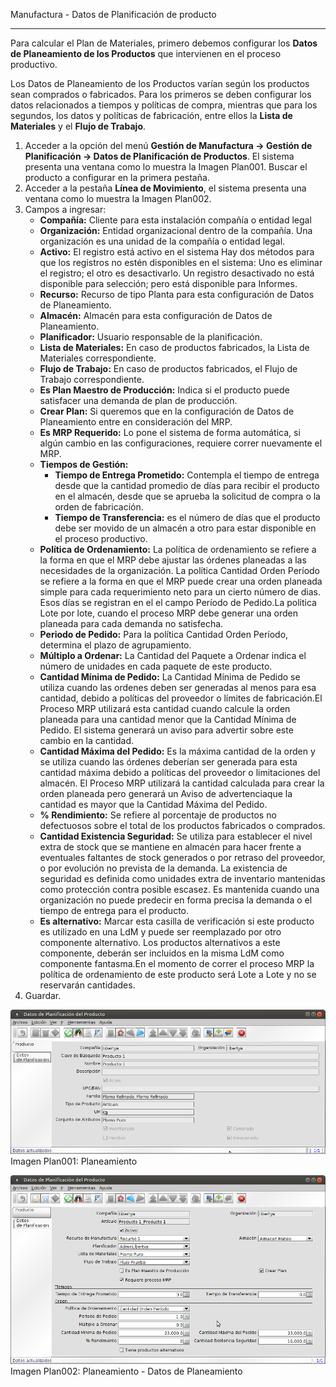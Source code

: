 Manufactura - Datos de Planificación de producto
************************************************
 
Para calcular el Plan de Materiales, primero debemos configurar los **Datos de Planeamiento de los Productos** que intervienen en el proceso productivo.

Los Datos de Planeamiento de los Productos varían según los productos sean comprados o fabricados. Para los primeros se deben configurar los datos relacionados a tiempos y políticas de compra, mientras que para los segundos, los datos y políticas de fabricación, entre ellos la **Lista de Materiales** y el **Flujo de Trabajo**.

1. Acceder a la opción del menú **Gestión de Manufactura →  Gestión de Planificación → Datos de Planificación de Productos**. El sistema presenta una ventana como lo muestra la Imagen Plan001. Buscar el producto a configurar en la primera pestaña.
2. Acceder a la pestaña **Línea de Movimiento**, el sistema presenta una ventana como lo muestra la Imagen Plan002.
3. Campos a ingresar:
	* **Compañía:** Cliente para esta instalación compañía o entidad legal 
	* **Organización:** Entidad organizacional dentro de la compañía. Una organización es una unidad de la compañía o entidad legal.
	* **Activo:** El registro está activo en el sistema Hay dos métodos para que los registros no estén disponibles en el sistema: Uno es eliminar el registro; el otro es desactivarlo. Un registro desactivado no está disponible para selección; pero está disponible para Informes.
	* **Recurso:** Recurso de tipo Planta para esta configuración de Datos de Planeamiento.
	* **Almacén:** Almacén para esta configuración de Datos de Planeamiento.
	* **Planificador:** Usuario responsable de la planificación.
	* **Lista de Materiales:** En caso de productos fabricados, la Lista de Materiales correspondiente.
	* **Flujo de Trabajo:** En caso de productos fabricados, el Flujo de Trabajo correspondiente.
	* **Es Plan Maestro de Producción:** Indica si el producto puede satisfacer una demanda de plan de producción.
	* **Crear Plan:** Si queremos que en la configuración de Datos de Planeamiento entre en consideración del MRP.
	* **Es MRP Requerido:** Lo pone el sistema de forma automática, si algún cambio en las configuraciones, requiere correr nuevamente el MRP.
	* **Tiempos de Gestión:** 
		* **Tiempo de Entrega Prometido:** Contempla el tiempo de entrega desde que la cantidad promedio de días para recibir el producto en el almacén, desde que se aprueba la solicitud de compra o la orden de fabricación.
		* **Tiempo de Transferencia:** es el número de días que el producto debe ser movido de un almacén a otro para estar disponible en el proceso productivo. 
	* **Política de Ordenamiento:** La política de ordenamiento se refiere a la forma en que el MRP debe ajustar las órdenes planeadas a las necesidades de la organización. La política Cantidad Orden Período se refiere a la forma en que el MRP puede crear una orden planeada simple para cada requerimiento neto para un cierto número de dias. Esos días se registran en el el campo Período de Pedido.La politica Lote por lote, cuando el proceso MRP debe generar una orden planeada para cada demanda no satisfecha.
	* **Periodo de Pedido:** Para la política Cantidad Orden Período, determina el plazo de agrupamiento.	
	* **Múltiplo a Ordenar:** La Cantidad del Paquete a Ordenar indica el número de unidades en cada paquete de este producto.
	* **Cantidad Mínima de Pedido:** La Cantidad Mínima de Pedido se utiliza cuando las ordenes deben ser generadas al menos para esa cantidad, debido a políticas del proveedor o límites de fabricación.El Proceso MRP utilizará esta cantidad cuando calcule la orden planeada para una cantidad menor que la Cantidad Mínima de Pedido. El sistema generará un aviso para advertir sobre este cambio en la cantidad.
	* **Cantidad Máxima del Pedido:** Es la máxima cantidad de la orden y se utiliza cuando las órdenes deberían ser generada para esta cantidad máxima debido a políticas del proveedor o limitaciones del almacén. El Proceso MRP utilizará la cantidad calculada para crear la orden planeada pero generará un Aviso de advertenciaque la cantidad es mayor que la Cantidad Máxima del Pedido.
	* **% Rendimiento:** Se refiere al porcentaje de productos no defectuosos sobre el total de los productos fabricados o comprados.
	* **Cantidad Existencia Seguridad:** Se utiliza para establecer el nivel extra de stock que se mantiene en almacén para hacer frente a eventuales faltantes de stock generados o por retraso del proveedor, o por evolución no prevista de la demanda. La existencia de seguridad es definida como unidades extra de inventario mantenidas como protección contra posible escasez. Es mantenida cuando una organización no puede predecir en forma precisa la demanda o el tiempo de entrega para el producto.
	* **Es alternativo:** Marcar esta casilla de verificación si este producto es utilizado en una LdM y puede ser reemplazado por otro componente alternativo. Los productos alternativos a este componente, deberán ser incluidos en la misma LdM como componente fantasma.En el momento de correr el proceso MRP la política de ordenamiento de este producto será Lote a Lote y no se reservarán cantidades.
4. Guardar.


![Geneos](img/planeamiento/ly_plan_cab.png)
Imagen Plan001: Planeamiento


![Geneos](img/planeamiento/ly_plan_det.png)
Imagen Plan002: Planeamiento - Datos de Planeamiento




